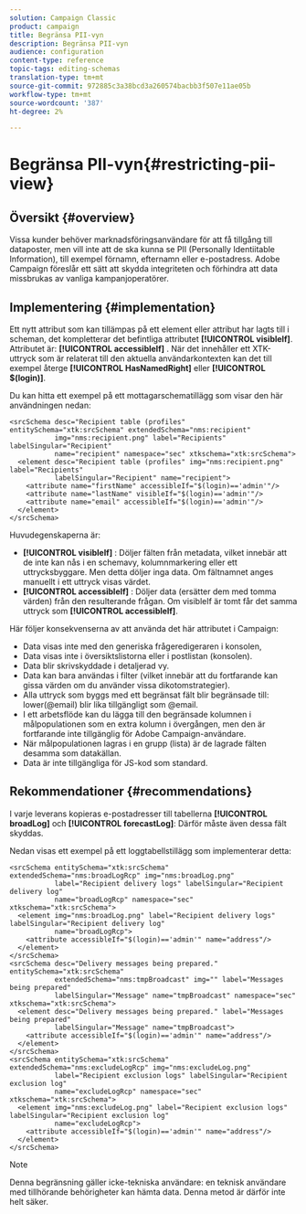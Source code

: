 ```yaml
---
solution: Campaign Classic
product: campaign
title: Begränsa PII-vyn
description: Begränsa PII-vyn
audience: configuration
content-type: reference
topic-tags: editing-schemas
translation-type: tm+mt
source-git-commit: 972885c3a38bcd3a260574bacbb3f507e11ae05b
workflow-type: tm+mt
source-wordcount: '387'
ht-degree: 2%

---
```



# Begränsa PII-vyn{#restricting-pii-view}

## Översikt {#overview}

Vissa kunder behöver marknadsföringsanvändare för att få tillgång till dataposter, men vill inte att de ska kunna se PII (Personally Identiitable Information), till exempel förnamn, efternamn eller e-postadress. Adobe Campaign föreslår ett sätt att skydda integriteten och förhindra att data missbrukas av vanliga kampanjoperatörer.

## Implementering {#implementation}

Ett nytt attribut som kan tillämpas på ett element eller attribut har lagts till i scheman, det kompletterar det befintliga attributet **[!UICONTROL visibleIf]**. Attributet är: **[!UICONTROL accessibleIf]** . När det innehåller ett XTK-uttryck som är relaterat till den aktuella användarkontexten kan det till exempel återge **[!UICONTROL HasNamedRight]** eller **[!UICONTROL $(login)]**.

Du kan hitta ett exempel på ett mottagarschematillägg som visar den här användningen nedan:

```
<srcSchema desc="Recipient table (profiles" entitySchema="xtk:srcSchema" extendedSchema="nms:recipient"
           img="nms:recipient.png" label="Recipients" labelSingular="Recipient"
           name="recipient" namespace="sec" xtkschema="xtk:srcSchema">
  <element desc="Recipient table (profiles" img="nms:recipient.png" label="Recipients"
           labelSingular="Recipient" name="recipient">
    <attribute name="firstName" accessibleIf="$(login)=='admin'"/>
    <attribute name="lastName" visibleIf="$(login)=='admin'"/>
    <attribute name="email" accessibleIf="$(login)=='admin'"/>
  </element>
</srcSchema>
```

Huvudegenskaperna är:

* **[!UICONTROL visibleIf]** : Döljer fälten från metadata, vilket innebär att de inte kan nås i en schemavy, kolumnmarkering eller ett uttrycksbyggare. Men detta döljer inga data. Om fältnamnet anges manuellt i ett uttryck visas värdet.
* **[!UICONTROL accessibleIf]** : Döljer data (ersätter dem med tomma värden) från den resulterande frågan. Om visibleIf är tomt får det samma uttryck som **[!UICONTROL accessibleIf]**.

Här följer konsekvenserna av att använda det här attributet i Campaign:

* Data visas inte med den generiska frågeredigeraren i konsolen,
* Data visas inte i översiktslistorna eller i postlistan (konsolen).
* Data blir skrivskyddade i detaljerad vy.
* Data kan bara användas i filter (vilket innebär att du fortfarande kan gissa värden om du använder vissa dikotomstrategier).
* Alla uttryck som byggs med ett begränsat fält blir begränsade till: lower(@email) blir lika tillgängligt som @email.
* I ett arbetsflöde kan du lägga till den begränsade kolumnen i målpopulationen som en extra kolumn i övergången, men den är fortfarande inte tillgänglig för Adobe Campaign-användare.
* När målpopulationen lagras i en grupp (lista) är de lagrade fälten desamma som datakällan.
* Data är inte tillgängliga för JS-kod som standard.

## Rekommendationer {#recommendations}

I varje leverans kopieras e-postadresser till tabellerna **[!UICONTROL broadLog]** och **[!UICONTROL forecastLog]**: Därför måste även dessa fält skyddas.

Nedan visas ett exempel på ett loggtabellstillägg som implementerar detta:

```
<srcSchema entitySchema="xtk:srcSchema" extendedSchema="nms:broadLogRcp" img="nms:broadLog.png"
           label="Recipient delivery logs" labelSingular="Recipient delivery log"
           name="broadLogRcp" namespace="sec" xtkschema="xtk:srcSchema">
  <element img="nms:broadLog.png" label="Recipient delivery logs" labelSingular="Recipient delivery log"
           name="broadLogRcp">
    <attribute accessibleIf="$(login)=='admin'" name="address"/>
  </element>
</srcSchema>
<srcSchema desc="Delivery messages being prepared." entitySchema="xtk:srcSchema"
           extendedSchema="nms:tmpBroadcast" img="" label="Messages being prepared"
           labelSingular="Message" name="tmpBroadcast" namespace="sec" xtkschema="xtk:srcSchema">
  <element desc="Delivery messages being prepared." label="Messages being prepared"
           labelSingular="Message" name="tmpBroadcast">
    <attribute accessibleIf="$(login)=='admin'" name="address"/>
  </element>
</srcSchema>
<srcSchema entitySchema="xtk:srcSchema" extendedSchema="nms:excludeLogRcp" img="nms:excludeLog.png"
           label="Recipient exclusion logs" labelSingular="Recipient exclusion log"
           name="excludeLogRcp" namespace="sec" xtkschema="xtk:srcSchema">
  <element img="nms:excludeLog.png" label="Recipient exclusion logs" labelSingular="Recipient exclusion log"
           name="excludeLogRcp">
    <attribute accessibleIf="$(login)=='admin'" name="address"/>
  </element>
</srcSchema>
```

>[!NOTE]
>
>Denna begränsning gäller icke-tekniska användare: en teknisk användare med tillhörande behörigheter kan hämta data. Denna metod är därför inte helt säker.

